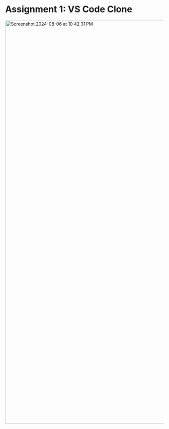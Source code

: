# Assignment 1: VS Code Clone
<img width="1280" alt="Screenshot 2024-08-06 at 10 42 31 PM" src="https://github.com/user-attachments/assets/f30493d1-0eae-44dd-b2c4-9138dc9e7331">
